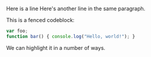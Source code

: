 Here is a line
Here's another line in the same paragraph.

This is a fenced codeblock:

```js
var foo;
function bar() { console.log("Hello, world!"); }
```

We can highlight it in a number of ways.
